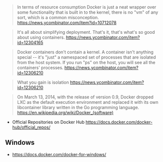 > In terms of resource consumption Docker is just a neat wrapper over some functionality that is built in to the kernel, there is no "vm" of any sort, which is a common misconception.
> https://news.ycombinator.com/item?id=10712078

> It's all about simplifying deployment. That's it, that's what's so good about using containers.
> https://news.ycombinator.com/item?id=12304165

> Docker containers don't contain a kernel. A container isn't anything special -- it's "just" a namespaced set of processes that are isolated from the host system. If you run "ps" on the host, you will see all the containers' processes.
> https://news.ycombinator.com/item?id=12306210

> What you gain is isolation
> https://news.ycombinator.com/item?id=12306210

> On March 13, 2014, with the release of version 0.9, Docker dropped LXC as the default execution environment and replaced it with its own libcontainer library written in the Go programming language.
> https://en.wikipedia.org/wiki/Docker_(software)

- Official Repositories on Docker Hub https://docs.docker.com/docker-hub/official_repos/

## Windows

- https://docs.docker.com/docker-for-windows/
